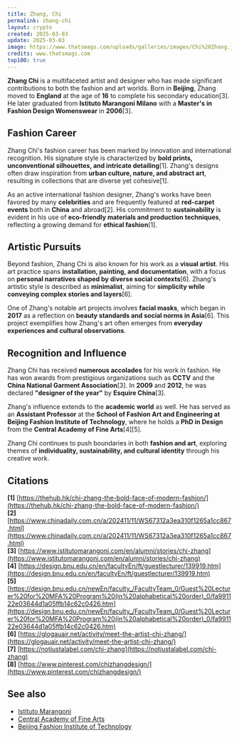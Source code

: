 ```yaml
---
title: Zhang, Chi
permalink: zhang-chi
layout: crypto
created: 2025-03-03
update: 2025-03-03
image: https://www.thatsmags.com/uploads/galleries/images/Chi%20Zhang.jpg
credits: www.thatsmags.com
top100: true
---
```


**Zhang Chi** is a multifaceted artist and designer who has made significant contributions to both the fashion and art worlds. Born in **Beijing**, Zhang moved to **England** at the age of **16** to complete his secondary education[3]. He later graduated from **Istituto Marangoni Milano** with a **Master's in Fashion Design Womenswear** in **2006**[3].

## Fashion Career

Zhang Chi's fashion career has been marked by innovation and international recognition. His signature style is characterized by **bold prints, unconventional silhouettes, and intricate detailing**[1]. Zhang's designs often draw inspiration from **urban culture, nature, and abstract art**, resulting in collections that are diverse yet cohesive[1].

As an active international fashion designer, Zhang's works have been favored by many **celebrities** and are frequently featured at **red-carpet events** both in **China** and abroad[2]. His commitment to **sustainability** is evident in his use of **eco-friendly materials and production techniques**, reflecting a growing demand for **ethical fashion**[1].

## Artistic Pursuits

Beyond fashion, Zhang Chi is also known for his work as a **visual artist**. His art practice spans **installation, painting, and documentation**, with a focus on **personal narratives shaped by diverse social contexts**[6]. Zhang's artistic style is described as **minimalist**, aiming for **simplicity while conveying complex stories and layers**[6].

One of Zhang's notable art projects involves **facial masks**, which began in **2017** as a reflection on **beauty standards and social norms in Asia**[6]. This project exemplifies how Zhang's art often emerges from **everyday experiences and cultural observations**.

## Recognition and Influence

Zhang Chi has received **numerous accolades** for his work in fashion. He has won awards from prestigious organizations such as **CCTV** and the **China National Garment Association**[3]. In **2009** and **2012**, he was declared **"designer of the year"** by **Esquire China**[3].

Zhang's influence extends to the **academic world** as well. He has served as an **Assistant Professor** at the **School of Fashion Art and Engineering at Beijing Fashion Institute of Technology**, where he holds a **PhD in Design** from the **Central Academy of Fine Arts**[4][5].

Zhang Chi continues to push boundaries in both **fashion and art**, exploring themes of **individuality, sustainability, and cultural identity** through his creative work.

## Citations

**[1]** [https://thehub.hk/chi-zhang-the-bold-face-of-modern-fashion/](https://thehub.hk/chi-zhang-the-bold-face-of-modern-fashion/)  
**[2]** [https://www.chinadaily.com.cn/a/202411/11/WS67312a3ea310f1265a1cc867.html](https://www.chinadaily.com.cn/a/202411/11/WS67312a3ea310f1265a1cc867.html)  
**[3]** [https://www.istitutomarangoni.com/en/alumni/stories/chi-zhang](https://www.istitutomarangoni.com/en/alumni/stories/chi-zhang)  
**[4]** [https://design.bnu.edu.cn/en/facultyEn/ft/guestlecturer/139919.htm](https://design.bnu.edu.cn/en/facultyEn/ft/guestlecturer/139919.htm)  
**[5]** [https://design.bnu.edu.cn/newEn/faculty_/FacultyTeam_0/Guest%20Lecturer%20for%20MFA%20Program%20(in%20alphabetical%20order)_0/fa991122e03644d1a05ffb14c62c0426.htm](https://design.bnu.edu.cn/newEn/faculty_/FacultyTeam_0/Guest%20Lecturer%20for%20MFA%20Program%20(in%20alphabetical%20order)_0/fa991122e03644d1a05ffb14c62c0426.htm)  
**[6]** [https://glogauair.net/activity/meet-the-artist-chi-zhang/](https://glogauair.net/activity/meet-the-artist-chi-zhang/)  
**[7]** [https://notjustalabel.com/chi-zhang](https://notjustalabel.com/chi-zhang)  
**[8]** [https://www.pinterest.com/chizhangdesign/](https://www.pinterest.com/chizhangdesign/)  

## See also

- [Istituto Marangoni](https://www.istitutomarangoni.com)  
- [Central Academy of Fine Arts](https://www.cafa.edu.cn)  
- [Beijing Fashion Institute of Technology](https://www.bift.edu.cn)  

<!-- Prompt:  
- Не менять язык статьи, сохранять оригинальный язык.  
- Если тема оформлена как "Имя Фамилия", заголовок должен быть "Фамилия, Имя".  
- Изменить title: A Template на основной топик в статье.  
- Создать permalink: на основе title.  
- Замени date: 2018-01-02 на created: текущую дату в таком же формате  
- Замени update: хххх-хх-хх текущую дату в таком же формате  
- Изменить заголовок раздела "Citations" на ## Citations.  
- Оформить ссылки в разделе "Citations" в формате: **[1]** [URL](URL).  
- При ссылке на источник в тексте, использовать формат: **[x]**, **[x]**.  
- Убедиться, что номера цитат соответствуют записям в разделе "Citations".  
- Сделать номера цитат кликабельными по указанному выше формату.  
- Добавить список связанных тем в том же формате.  
- Если есть списки - конвертируй их в таблицы  
- Выделяй даты, места, географические назавания, адреса, имена собственные **таким образом**  
- Использовать шаблон - "[Название темы](ссылка-на-тему)" для каждого пункта.  
- Раздел ## See also должен включаться автоматически в конец статьи.  
- Результат в md коде  
- Оставить этот Prompt после редактирования в конце кода.  
-->
